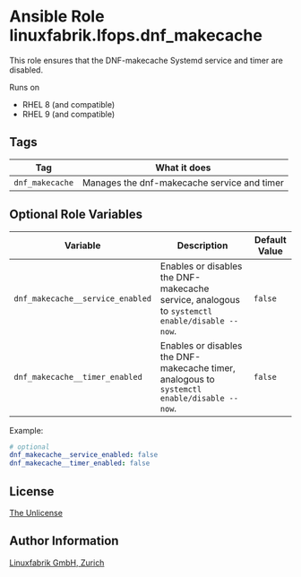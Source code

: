# Ansible Role linuxfabrik.lfops.dnf_makecache

This role ensures that the DNF-makecache Systemd service and timer are disabled.

Runs on

* RHEL 8 (and compatible)
* RHEL 9 (and compatible)


## Tags

| Tag             | What it does                                |
| ---             | ------------                                |
| `dnf_makecache` | Manages the dnf-makecache service and timer |


## Optional Role Variables

| Variable | Description | Default Value |
| -------- | ----------- | ------------- |
| `dnf_makecache__service_enabled` | Enables or disables the DNF-makecache service, analogous to `systemctl enable/disable --now`. | `false` |
| `dnf_makecache__timer_enabled` | Enables or disables the DNF-makecache timer, analogous to `systemctl enable/disable --now`. | `false` |

Example:
```yaml
# optional
dnf_makecache__service_enabled: false
dnf_makecache__timer_enabled: false
```


## License

[The Unlicense](https://unlicense.org/)


## Author Information

[Linuxfabrik GmbH, Zurich](https://www.linuxfabrik.ch)
